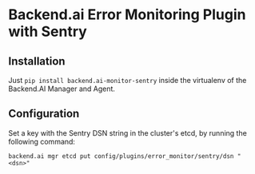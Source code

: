 # Backend.ai Error Monitoring Plugin with Sentry

## Installation

Just `pip install backend.ai-monitor-sentry` inside the virtualenv of the Backend.AI Manager and Agent.

## Configuration

Set a key with the Sentry DSN string in the cluster's etcd, by running the following command:
```
backend.ai mgr etcd put config/plugins/error_monitor/sentry/dsn "<dsn>"
```
